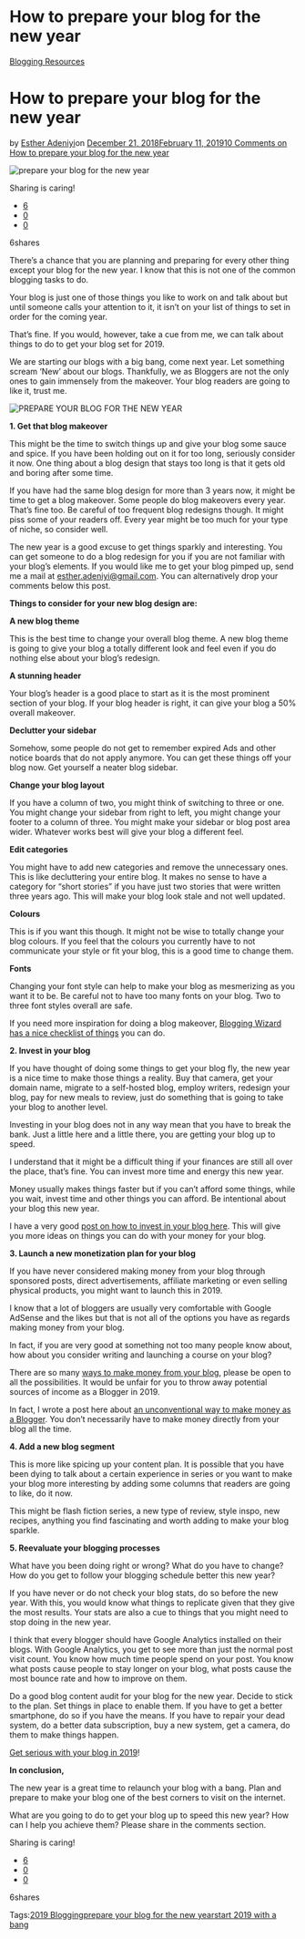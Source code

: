 # How to prepare your blog for the new year

[Blogging Resources](https://estheradeniyi.com/category/blogging-resources/)
# How to prepare your blog for the new year

by [Esther Adeniyi](https://estheradeniyi.com/author/esther-adeniyi/)on [December 21, 2018February 11, 2019](https://estheradeniyi.com/how-to-prepare-your-blog-for-the-new-year/)[10 Comments on How to prepare your blog for the new year](https://estheradeniyi.com/how-to-prepare-your-blog-for-the-new-year/#comments)

![prepare your blog for the new year](images\prepare-your-blog-for-the-new-year-1.png)

Sharing is caring!

- [6](https://www.facebook.com/sharer/sharer.php?u=https%3A%2F%2Festheradeniyi.com%2Fhow-to-prepare-your-blog-for-the-new-year%2F&amp;t=How%20to%20prepare%20your%20blog%20for%20the%20new%20year)
- [0](https://twitter.com/intent/tweet?text=How%20to%20prepare%20your%20blog%20for%20the%20new%20year&amp;url=https%3A%2F%2Festheradeniyi.com%2Fhow-to-prepare-your-blog-for-the-new-year%2F)
- [0](#)

6shares

There&#x2019;s a chance that you are planning and preparing for every other thing except your blog for the new year. I know that this is not one of the common blogging tasks to do.

Your blog is just one of those things you like to work on and talk about but until someone calls your attention to it, it isn&#x2019;t on your list of things to set in order for the coming year.

That&#x2019;s fine. If you would, however, take a cue from me, we can talk about things to do to get your blog set for 2019.

We are starting our blogs with a big bang, come next year. Let something scream &#x2018;New&#x2019; about our blogs. Thankfully, we as Bloggers are not the only ones to gain immensely from the makeover. Your blog readers are going to like it, trust me.

![PREPARE YOUR BLOG FOR THE NEW YEAR](images\PREPARE-YOUR-BLOG-FOR-THE-NEW-YEAR.png)

**1. Get that blog makeover**

This might be the time to switch things up and give your blog some sauce and spice. If you have been holding out on it for too long, seriously consider it now. One thing about a blog design that stays too long is that it gets old and boring after some time.

If you have had the same blog design for more than 3 years now, it might be time to get a blog makeover. Some people do blog makeovers every year. That&#x2019;s fine too. Be careful of too frequent blog redesigns though. It might piss some of your readers off. Every year might be too much for your type of niche, so consider well.

The new year is a good excuse to get things sparkly and interesting. You can get someone to do a blog redesign for you if you are not familiar with your blog&#x2019;s elements. If you would like me to get your blog pimped up, send me a mail at esther.adeniyi@gmail.com. You can alternatively drop your comments below this post.

**Things to consider for your new blog design are:**

**A new blog theme**

This is the best time to change your overall blog theme. A new&#xA0;blog theme is going to give your blog a totally different look and feel even if you do nothing else about your blog&#x2019;s redesign.

**A stunning header**

Your blog&#x2019;s header is a good place to start as it is the most prominent section of your blog. If your blog header is right, it can give your blog a 50% overall makeover.

**Declutter your sidebar**

Somehow, some people do not get to remember expired Ads and other notice boards that do not apply anymore. You can get these things off your blog now. Get yourself a neater blog sidebar.

**Change your blog layout**

If you have a column of two, you might think of switching to three or one. You might change your sidebar from right to left, you might change your footer to a column of three. You might make your sidebar or blog post area wider. Whatever works best will give your blog a different feel.

**Edit categories**

You might have to add new categories and remove the unnecessary ones. This is like decluttering your entire blog. It makes no sense to have a category for &#x201C;short stories&#x201D; if you have just two stories that were written three years ago. This will make your&#xA0;blog look stale and not well updated.

**Colours**

This is if you want this though. It might not be wise to totally change your blog colours. If you feel that the colours you currently have to not communicate your style or fit your blog, this is a good time to change them.

**Fonts**

Changing your font style can help to make your blog as mesmerizing as you want it to be. Be careful not to have too many fonts on your blog. Two to three font styles overall are safe.

If you need more inspiration for doing a blog makeover, [Blogging Wizard has a nice checklist of things](https://bloggingwizard.com/makeover-your-blog/) you can do.

**2. Invest in your blog**

If you have thought of doing some things to get your blog fly, the new year is a nice time to make those things a reality. Buy that camera, get your domain name, migrate to a self-hosted blog, employ writers, redesign your blog, pay for new meals to review, just do something that is going to take your blog to another level.

Investing in your blog does not in any way mean that you have to break the bank. Just a little here and a little there, you are getting your blog up to speed.

I understand that it might be a difficult thing if your finances are still all over the place, that&#x2019;s fine. You can invest more time and energy this new year.

Money usually makes things faster but if you can&#x2019;t afford some things, while you wait, invest time and other things you can afford. Be intentional about your blog this new year.

I have a very good [post on how to invest in your blog here](https://estheradeniyi.com/invest-in-your-blog/). This will give you more ideas on things you can do with your money for your blog.

**3. Launch a new monetization plan for your blog**

If you have never considered making money from your blog through sponsored posts, direct advertisements, affiliate marketing or even selling physical products, you might want to launch this in 2019.

I know that a lot of bloggers are usually very comfortable with Google AdSense and the likes but that is not all of the options you have as regards making money from your blog.

In fact, if you are very good at something not too many people know about, how about you consider writing and launching a course on your blog?

There are so many [ways to make money from your blog](https://estheradeniyi.com/how-do-i-earn-money-as-blogger/), please be open to all the possibilities. It would be unfair for you to throw away potential sources of income as a Blogger in 2019.

In fact, I wrote a post here about [an unconventional way to make money as a Blogger](https://estheradeniyi.com/make-money-as-a-blogger/). You don&#x2019;t necessarily have to make money directly from your blog all the time.

**4. Add a new blog segment**

This is more like spicing up your content plan. It is possible that you have been dying to talk about a certain experience in series or you want to make your blog more interesting by adding some columns that readers are going to like, do it now.

This might be flash fiction series, a new type of review, style inspo, new recipes, anything you find fascinating and worth adding to make your blog sparkle.

**5. Reevaluate your blogging processes**

What have you been doing right or wrong? What do you have to change? How do you get to follow your blogging schedule better this new year?

If you have never or do not check your blog stats, do so before the new year. With this, you would know what things to replicate given that they give the most results. Your stats are also a cue to things that you might need to stop doing in the new year.

I think that every blogger should have Google Analytics installed on their blogs. With Google Analytics, you get to see more than just the normal post visit count. You know how much time people spend on your post. You know what posts cause people to stay longer on your blog, what posts cause the most bounce rate and how to improve on them.

Do a good blog content audit for your blog for the new year. Decide to stick to the plan. Set things in place to enable them. If you have to get a better smartphone, do so if you have the means. If you have to repair your dead system, do a better data subscription, buy a new system, get a camera, do them to make things happen.

[Get serious with your blog in 2019](https://estheradeniyi.com/why-you-are-not-serious-with-your-blog/)!

**In conclusion,&#xA0;**

The new year is a great time to relaunch your blog with a bang. Plan and prepare to make your blog one of the best corners to visit on the internet.

What are you going to do to get your blog up to speed this new year? How can I help you achieve them? Please share in the comments section.

Sharing is caring!

- [6](https://www.facebook.com/sharer/sharer.php?u=https%3A%2F%2Festheradeniyi.com%2Fhow-to-prepare-your-blog-for-the-new-year%2F&amp;t=How%20to%20prepare%20your%20blog%20for%20the%20new%20year)
- [0](https://twitter.com/intent/tweet?text=How%20to%20prepare%20your%20blog%20for%20the%20new%20year&amp;url=https%3A%2F%2Festheradeniyi.com%2Fhow-to-prepare-your-blog-for-the-new-year%2F)
- [0](#)

6shares

Tags:[2019 Blogging](https://estheradeniyi.com/tag/2019-blogging/)[prepare your blog for the new year](https://estheradeniyi.com/tag/prepare-your-blog-for-the-new-year/)[start 2019 with a bang](https://estheradeniyi.com/tag/start-2019-with-a-bang/)